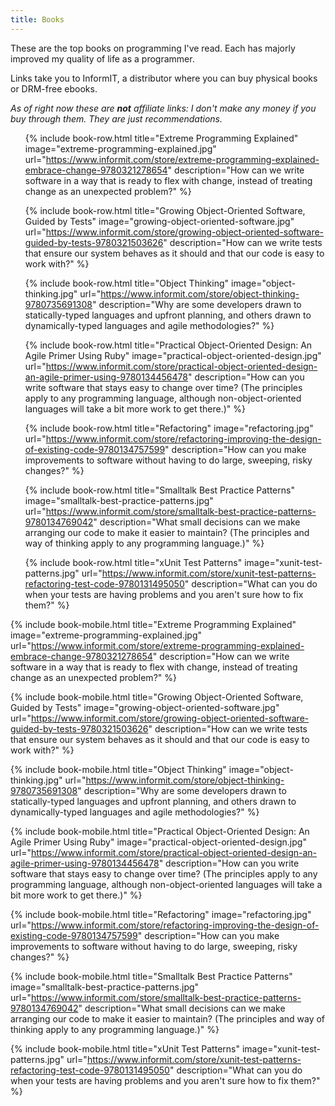 ```yaml
---
title: Books
---
```


These are the top books on programming I've read. Each has majorly improved my quality of life as a programmer.

Links take you to InformIT, a distributor where you can buy physical books or DRM-free ebooks.

*As of right now these are **not** affiliate links: I don't make any money if you buy through them. They are just recommendations.*

<ul class="media-list d-none d-md-block">

{% include book-row.html
  title="Extreme Programming Explained"
  image="extreme-programming-explained.jpg"
  url="https://www.informit.com/store/extreme-programming-explained-embrace-change-9780321278654"
  description="How can we write software in a way that is ready to flex with change, instead of treating change as an unexpected problem?"
%}

{% include book-row.html
  title="Growing Object-Oriented Software, Guided by Tests"
  image="growing-object-oriented-software.jpg"
  url="https://www.informit.com/store/growing-object-oriented-software-guided-by-tests-9780321503626"
  description="How can we write tests that ensure our system behaves as it should and that our code is easy to work with?"
%}

{% include book-row.html
  title="Object Thinking"
  image="object-thinking.jpg"
  url="https://www.informit.com/store/object-thinking-9780735691308"
  description="Why are some developers drawn to statically-typed languages and upfront planning, and others drawn to dynamically-typed languages and agile methodologies?"
%}

{% include book-row.html
  title="Practical Object-Oriented Design: An Agile Primer Using Ruby"
  image="practical-object-oriented-design.jpg"
  url="https://www.informit.com/store/practical-object-oriented-design-an-agile-primer-using-9780134456478"
  description="How can you write software that stays easy to change over time? (The principles apply to any programming language, although non-object-oriented languages will take a bit more work to get there.)"
%}

{% include book-row.html
  title="Refactoring"
  image="refactoring.jpg"
  url="https://www.informit.com/store/refactoring-improving-the-design-of-existing-code-9780134757599"
  description="How can you make improvements to software without having to do large, sweeping, risky changes?"
%}

{% include book-row.html
  title="Smalltalk Best Practice Patterns"
  image="smalltalk-best-practice-patterns.jpg"
  url="https://www.informit.com/store/smalltalk-best-practice-patterns-9780134769042"
  description="What small decisions can we make arranging our code to make it easier to maintain? (The principles and way of thinking apply to any programming language.)"
%}

{% include book-row.html
  title="xUnit Test Patterns"
  image="xunit-test-patterns.jpg"
  url="https://www.informit.com/store/xunit-test-patterns-refactoring-test-code-9780131495050"
  description="What can you do when your tests are having problems and you aren't sure how to fix them?"
%}

</ul>

<div class="d-block d-md-none">

{% include book-mobile.html
  title="Extreme Programming Explained"
  image="extreme-programming-explained.jpg"
  url="https://www.informit.com/store/extreme-programming-explained-embrace-change-9780321278654"
  description="How can we write software in a way that is ready to flex with change, instead of treating change as an unexpected problem?"
%}

{% include book-mobile.html
  title="Growing Object-Oriented Software, Guided by Tests"
  image="growing-object-oriented-software.jpg"
  url="https://www.informit.com/store/growing-object-oriented-software-guided-by-tests-9780321503626"
  description="How can we write tests that ensure our system behaves as it should and that our code is easy to work with?"
%}

{% include book-mobile.html
  title="Object Thinking"
  image="object-thinking.jpg"
  url="https://www.informit.com/store/object-thinking-9780735691308"
  description="Why are some developers drawn to statically-typed languages and upfront planning, and others drawn to dynamically-typed languages and agile methodologies?"
%}

{% include book-mobile.html
  title="Practical Object-Oriented Design: An Agile Primer Using Ruby"
  image="practical-object-oriented-design.jpg"
  url="https://www.informit.com/store/practical-object-oriented-design-an-agile-primer-using-9780134456478"
  description="How can you write software that stays easy to change over time? (The principles apply to any programming language, although non-object-oriented languages will take a bit more work to get there.)"
%}

{% include book-mobile.html
  title="Refactoring"
  image="refactoring.jpg"
  url="https://www.informit.com/store/refactoring-improving-the-design-of-existing-code-9780134757599"
  description="How can you make improvements to software without having to do large, sweeping, risky changes?"
%}

{% include book-mobile.html
  title="Smalltalk Best Practice Patterns"
  image="smalltalk-best-practice-patterns.jpg"
  url="https://www.informit.com/store/smalltalk-best-practice-patterns-9780134769042"
  description="What small decisions can we make arranging our code to make it easier to maintain? (The principles and way of thinking apply to any programming language.)"
%}

{% include book-mobile.html
  title="xUnit Test Patterns"
  image="xunit-test-patterns.jpg"
  url="https://www.informit.com/store/xunit-test-patterns-refactoring-test-code-9780131495050"
  description="What can you do when your tests are having problems and you aren't sure how to fix them?"
%}

</div>
